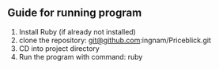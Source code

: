 ## Guide for running program

1. Install Ruby (if already not installed)
2. clone the repository: git@github.com:ingnam/Priceblick.git
3. CD into project directory
4. Run the program with command: ruby <filename>
